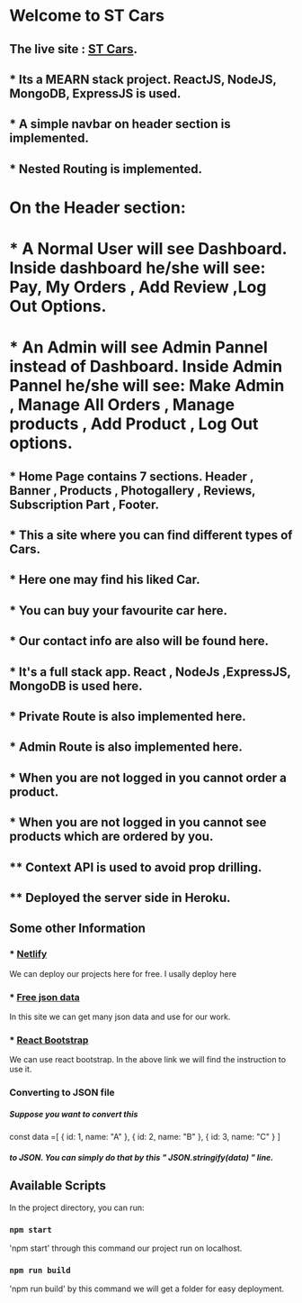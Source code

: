 # Welcome to ST Cars

## The live site : [ST Cars](https://st-cars.web.app/).


## * Its a MEARN stack project. ReactJS, NodeJS, MongoDB, ExpressJS is used.

## * A simple navbar on header section is implemented.
## * Nested Routing is implemented.

# On the Header section:
# * A Normal User will see Dashboard. Inside dashboard he/she will see: Pay, My Orders , Add Review ,Log Out Options.
# * An Admin will see Admin Pannel instead of Dashboard. Inside Admin Pannel he/she will see: Make Admin , Manage All Orders , Manage products , Add Product , Log Out options.

## * Home Page contains 7 sections. Header , Banner , Products , Photogallery , Reviews, Subscription Part , Footer.
## * This a site where you can find different types of Cars.
## * Here one may find his liked Car.
## * You can buy your favourite car here.
## * Our contact info are also will be found here.
## * It's a full stack app. React , NodeJs ,ExpressJS, MongoDB is used here.
## * Private Route is also implemented here.
## * Admin Route is also implemented here.
 
## * When you are not logged in you cannot order a product.  
## * When you are not logged in you cannot see  products which are ordered by you.  
## ** Context API is used to avoid prop drilling.

## ** Deployed the server side in Heroku.

## Some other Information

### * [Netlify](https://app.netlify.com/)
We can deploy our projects here for free. I usally deploy here

### * [Free json data](https://jsonplaceholder.typicode.com/)
In this site we can get many json data and use for our work.

### * [React Bootstrap](https://react-bootstrap.github.io/getting-started/introduction/)
We can use react bootstrap. In the above link we will find the instruction to use it.

### Converting to JSON file
##### Suppose you want to convert this
const data =[
    {
id: 1,
name: "A"
},
{
id: 2,
name: "B"
},
{
id: 3,
name: "C"
}
    ]
 ##### to JSON. You can simply do that by this " JSON.stringify(data) " line.  

## Available Scripts

In the project directory, you can run:

### `npm start`
'npm start' through this command our project run on localhost.
### `npm run build`
'npm run build' by this command we will get a folder for easy deployment.

